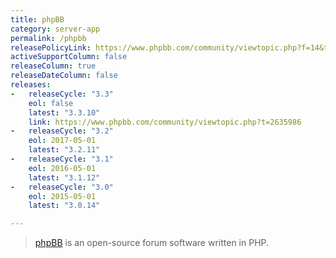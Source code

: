 ```yaml
---
title: phpBB
category: server-app
permalink: /phpbb
releasePolicyLink: https://www.phpbb.com/community/viewtopic.php?f=14&t=2302466
activeSupportColumn: false
releaseColumn: true
releaseDateColumn: false
releases:
-   releaseCycle: "3.3"
    eol: false
    latest: "3.3.10"
    link: https://www.phpbb.com/community/viewtopic.php?t=2635986
-   releaseCycle: "3.2"
    eol: 2017-05-01
    latest: "3.2.11"
-   releaseCycle: "3.1"
    eol: 2016-05-01
    latest: "3.1.12"
-   releaseCycle: "3.0"
    eol: 2015-05-01
    latest: "3.0.14"

---
```


> [phpBB](https://www.phpbb.com/) is an open-source forum software written in PHP.
